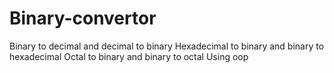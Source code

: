 # Binary-convertor
Binary to decimal and decimal to binary
Hexadecimal to binary and binary to hexadecimal
Octal to binary and binary to octal 
Using oop
